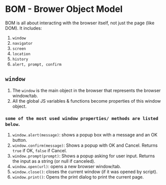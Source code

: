 # BOM - Brower Object Model
BOM is all about interacting with the browser itself, not just the page (like DOM). It includes:
1. `window`
2. `navigator`
3. `screen`
4. `location`
5. `history`
6. `alert, prompt, confirm`

## `window`
1. The `window` is the main object in the browser that represents the browser window/tab.
2. All the global JS variables & functions become properties of this window object.

### `some of the most used window properties/ methods are listed below`.
1. `window.alert(message)`: shows a popup box with a message and an OK button.
2. `window.confirm(message)`: Shows a popup with OK and Cancel. Returns `true` if OK, `false` if Cancel.
3. `window.prompt(prompt)`: Shows a popup asking for user input. Returns the input as a string (or null if canceled).
4. `window.open(url)`: opens a new browser window/tab.
5. `window.close()`: closes the current window (if it was opened by script).
6. `window.print()`: Opens the print dialog to print the current page.


